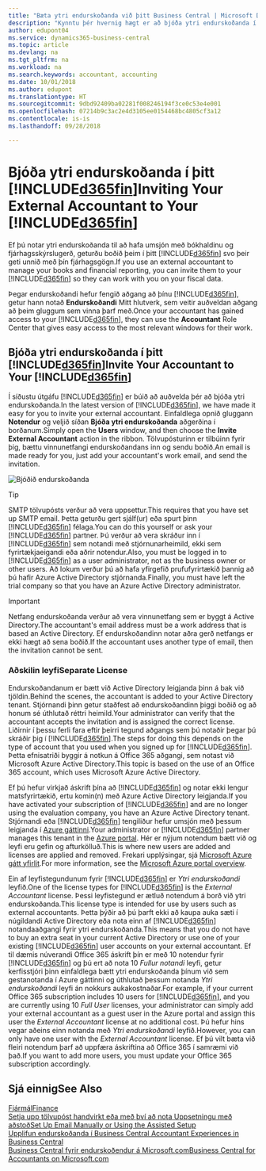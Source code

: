 ```yaml
---
title: "Bæta ytri endurskoðanda við þitt Business Central | Microsoft Docs"
description: "Kynntu þér hvernig hægt er að bjóða ytri endurskoðanda í þitt Business Central."
author: edupont04
ms.service: dynamics365-business-central
ms.topic: article
ms.devlang: na
ms.tgt_pltfrm: na
ms.workload: na
ms.search.keywords: accountant, accounting
ms.date: 10/01/2018
ms.author: edupont
ms.translationtype: HT
ms.sourcegitcommit: 9dbd92409ba02281f008246194f3ce0c53e4e001
ms.openlocfilehash: 07214b9c3ac2e4d3105ee0154468bc4805cf3a12
ms.contentlocale: is-is
ms.lasthandoff: 09/28/2018

---
```

# <a name="inviting-your-external-accountant-to-your-included365finincludesd365finmdmd"></a><span data-ttu-id="cfd1b-103">Bjóða ytri endurskoðanda í þitt [!INCLUDE[d365fin](includes/d365fin_md.md)]</span><span class="sxs-lookup"><span data-stu-id="cfd1b-103">Inviting Your External Accountant to Your [!INCLUDE[d365fin](includes/d365fin_md.md)]</span></span>
<span data-ttu-id="cfd1b-104">Ef þú notar ytri endurskoðanda til að hafa umsjón með bókhaldinu og fjárhagsskýrslugerð, geturðu boðið þeim í þitt [!INCLUDE[d365fin](includes/d365fin_md.md)] svo þeir geti unnið með þín fjárhagsgögn.</span><span class="sxs-lookup"><span data-stu-id="cfd1b-104">If you use an external accountant to manage your books and financial reporting, you can invite them to your [!INCLUDE[d365fin](includes/d365fin_md.md)] so they can work with you on your fiscal data.</span></span>

<span data-ttu-id="cfd1b-105">Þegar endurskoðandi hefur fengið aðgang að þínu [!INCLUDE[d365fin](includes/d365fin_md.md)], getur hann notað **Endurskoðandi** Mitt hlutverk, sem veitir auðveldan aðgang að þeim gluggum sem vinna þarf með.</span><span class="sxs-lookup"><span data-stu-id="cfd1b-105">Once your accountant has gained access to your [!INCLUDE[d365fin](includes/d365fin_md.md)], they can use the **Accountant** Role Center that gives easy access to the most relevant windows for their work.</span></span>  

## <a name="invite-your-accountant-to-your-included365finincludesd365finmdmd"></a><span data-ttu-id="cfd1b-106">Bjóða ytri endurskoðanda í þitt [!INCLUDE[d365fin](includes/d365fin_md.md)]</span><span class="sxs-lookup"><span data-stu-id="cfd1b-106">Invite Your Accountant to Your [!INCLUDE[d365fin](includes/d365fin_md.md)]</span></span>
<span data-ttu-id="cfd1b-107">Í síðustu útgáfu [!INCLUDE[d365fin](includes/d365fin_md.md)] er búið að auðvelda þér að bjóða ytri endurskoðanda.</span><span class="sxs-lookup"><span data-stu-id="cfd1b-107">In the latest version of [!INCLUDE[d365fin](includes/d365fin_md.md)], we have made it easy for you to invite your external accountant.</span></span> <span data-ttu-id="cfd1b-108">Einfaldlega opnið gluggann **Notendur** og veljið síðan **Bjóða ytri endurskoðanda** aðgerðina í borðanum.</span><span class="sxs-lookup"><span data-stu-id="cfd1b-108">Simply open the **Users** window, and then choose the **Invite External Accountant** action in the ribbon.</span></span> <span data-ttu-id="cfd1b-109">Tölvupósturinn er tilbúinn fyrir þig, bættu vinnunetfangi endurskoðandans inn og sendu boðið.</span><span class="sxs-lookup"><span data-stu-id="cfd1b-109">An email is made ready for you, just add your accountant's work email, and send the invitation.</span></span>  

![Bjóðið endurskoðanda](./media/finance-invite-accountant/invite-accountant.png)

> [!TIP]  
>  <span data-ttu-id="cfd1b-111">SMTP tölvupósts verður að vera uppsettur.</span><span class="sxs-lookup"><span data-stu-id="cfd1b-111">This requires that you have set up SMTP email.</span></span> <span data-ttu-id="cfd1b-112">Þetta geturðu gert sjálf(ur) eða spurt þinn [!INCLUDE[d365fin](includes/d365fin_md.md)] félaga.</span><span class="sxs-lookup"><span data-stu-id="cfd1b-112">You can do this yourself or ask your [!INCLUDE[d365fin](includes/d365fin_md.md)] partner.</span></span> <span data-ttu-id="cfd1b-113">Þú verður að vera skráður inn í [!INCLUDE[d365fin](includes/d365fin_md.md)] sem notandi með stjórnunarheimild, ekki sem fyrirtækjaeigandi eða aðrir notendur.</span><span class="sxs-lookup"><span data-stu-id="cfd1b-113">Also, you must be logged in to [!INCLUDE[d365fin](includes/d365fin_md.md)] as a user administrator, not as the business owner or other users.</span></span> <span data-ttu-id="cfd1b-114">Að lokum verður þú að hafa yfirgefið prufufyrirtækið þannig að þú hafir Azure Active Directory stjórnanda.</span><span class="sxs-lookup"><span data-stu-id="cfd1b-114">Finally, you must have left the trial company so that you have an Azure Active Directory administrator.</span></span>  

> [!IMPORTANT]  
>  <span data-ttu-id="cfd1b-115">Netfang endurskoðanda verður að vera vinnunetfang sem er byggt á Active Directory.</span><span class="sxs-lookup"><span data-stu-id="cfd1b-115">The accountant's email address must be a work address that is based an Active Directory.</span></span> <span data-ttu-id="cfd1b-116">Ef endurskoðandinn notar aðra gerð netfangs er ekki hægt að sena boðið.</span><span class="sxs-lookup"><span data-stu-id="cfd1b-116">If the accountant uses another type of email, then the invitation cannot be sent.</span></span>  

### <a name="separate-license"></a><span data-ttu-id="cfd1b-117">Aðskilin leyfi</span><span class="sxs-lookup"><span data-stu-id="cfd1b-117">Separate License</span></span>
<span data-ttu-id="cfd1b-118">Endurskoðandanum er bætt við Active Directory leigjanda þinn á bak við tjöldin.</span><span class="sxs-lookup"><span data-stu-id="cfd1b-118">Behind the scenes, the accountant is added to your Active Directory tenant.</span></span> <span data-ttu-id="cfd1b-119">Stjórnandi þinn getur staðfest að endurskoðandinn þiggi boðið og að honum sé úthlutað réttri heimild.</span><span class="sxs-lookup"><span data-stu-id="cfd1b-119">Your administrator can verify that the accountant accepts the invitation and is assigned the correct license.</span></span> <span data-ttu-id="cfd1b-120">Liðirnir í þessu ferli fara eftir þeirri tegund aðgangs sem þú notaðir þegar þú skráðir þig í [!INCLUDE[d365fin](includes/d365fin_md.md)].</span><span class="sxs-lookup"><span data-stu-id="cfd1b-120">The steps for doing this depends on the type of account that you used when you signed up for [!INCLUDE[d365fin](includes/d365fin_md.md)].</span></span> <span data-ttu-id="cfd1b-121">Þetta efnisatriði byggir á notkun á Office 365 aðgangi, sem notast við Microsoft Azure Active Directory.</span><span class="sxs-lookup"><span data-stu-id="cfd1b-121">This topic is based on the use of an Office 365 account, which uses Microsoft Azure Active Directory.</span></span>  

<span data-ttu-id="cfd1b-122">Ef þú hefur virkjað áskrift þína að [!INCLUDE[d365fin](includes/d365fin_md.md)] og notar ekki lengur matsfyrirtækið, ertu komin(n) með Azure Active Directory leigjanda.</span><span class="sxs-lookup"><span data-stu-id="cfd1b-122">If you have activated your subscription of [!INCLUDE[d365fin](includes/d365fin_md.md)] and are no longer using the evaluation company, you have an Azure Active Directory tenant.</span></span> <span data-ttu-id="cfd1b-123">Stjórnandi eða [!INCLUDE[d365fin](includes/d365fin_md.md)] tengiliður hefur umsjón með þessum leigjanda í [Azure gáttinni](https://portal.azure.com).</span><span class="sxs-lookup"><span data-stu-id="cfd1b-123">Your administrator or [!INCLUDE[d365fin](includes/d365fin_md.md)] partner manages this tenant in the [Azure portal](https://portal.azure.com).</span></span> <span data-ttu-id="cfd1b-124">Hér er nýjum notendum bætt við og leyfi eru gefin og afturkölluð.</span><span class="sxs-lookup"><span data-stu-id="cfd1b-124">This is where new users are added and licenses are applied and removed.</span></span> <span data-ttu-id="cfd1b-125">Frekari upplýsingar, sjá [Microsoft Azure gátt yfirlit](https://docs.microsoft.com/en-us/azure/azure-portal-overview).</span><span class="sxs-lookup"><span data-stu-id="cfd1b-125">For more information, see the [Microsoft Azure portal overview](https://docs.microsoft.com/en-us/azure/azure-portal-overview).</span></span>  

<span data-ttu-id="cfd1b-126">Ein af leyfistegundunum fyrir [!INCLUDE[d365fin](includes/d365fin_md.md)] er *Ytri endurskoðandi* leyfið.</span><span class="sxs-lookup"><span data-stu-id="cfd1b-126">One of the license types for [!INCLUDE[d365fin](includes/d365fin_md.md)] is the *External Accountant* license.</span></span> <span data-ttu-id="cfd1b-127">Þessi leyfistegund er ætluð notendum á borð við ytri endurskoðanda.</span><span class="sxs-lookup"><span data-stu-id="cfd1b-127">This license type is intended for use by users such as external accountants.</span></span> <span data-ttu-id="cfd1b-128">Þetta þýðir að þú þarft ekki að kaupa auka sæti í núgildandi Active Directory eða nota einn af [!INCLUDE[d365fin](includes/d365fin_md.md)] notandaaðgangi fyrir ytri endurskoðanda.</span><span class="sxs-lookup"><span data-stu-id="cfd1b-128">This means that you do not have to buy an extra seat in your current Active Directory or use one of your existing [!INCLUDE[d365fin](includes/d365fin_md.md)] user accounts on your external accountant.</span></span> <span data-ttu-id="cfd1b-129">Ef til dæmis núverandi Office 365 áskrift þín er með 10 notendur fyrir [!INCLUDE[d365fin](includes/d365fin_md.md)] og þú ert að nota 10 *Fullur notandi* leyfi, getur kerfisstjóri þinn einfaldlega bætt ytri endurskoðanda þínum við sem gestanotanda í Azure gáttinni og úthlutað þessum notanda *Ytri endurskoðandi* leyfi án nokkurs aukakostnaðar.</span><span class="sxs-lookup"><span data-stu-id="cfd1b-129">For example, if your current Office 365 subscription includes 10 users for [!INCLUDE[d365fin](includes/d365fin_md.md)], and you are currently using 10 *Full User* licenses, your administrator can simply add your external accountant as a guest user in the Azure portal and assign this user the *External Accountant* license at no additional cost.</span></span> <span data-ttu-id="cfd1b-130">Þú hefur hins vegar aðeins einn notanda með *Ytri endurskoðandi* leyfið.</span><span class="sxs-lookup"><span data-stu-id="cfd1b-130">However, you can only have one user with the *External Accountant* license.</span></span> <span data-ttu-id="cfd1b-131">Ef þú vilt bæta við fleiri notendum þarf að uppfæra áskriftina að Office 365 í samræmi við það.</span><span class="sxs-lookup"><span data-stu-id="cfd1b-131">If you want to add more users, you must update your Office 365 subscription accordingly.</span></span>  

## <a name="see-also"></a><span data-ttu-id="cfd1b-132">Sjá einnig</span><span class="sxs-lookup"><span data-stu-id="cfd1b-132">See Also</span></span>
[<span data-ttu-id="cfd1b-133">Fjármál</span><span class="sxs-lookup"><span data-stu-id="cfd1b-133">Finance</span></span>](finance.md)  
[<span data-ttu-id="cfd1b-134">Setja upp tölvupóst handvirkt eða með því að nota Uppsetningu með aðstoð</span><span class="sxs-lookup"><span data-stu-id="cfd1b-134">Set Up Email Manually or Using the Assisted Setup</span></span>](admin-how-setup-email.md)  
[<span data-ttu-id="cfd1b-135">Upplifun endurskoðanda í Business Central </span><span class="sxs-lookup"><span data-stu-id="cfd1b-135">Accountant Experiences in Business Central </span></span>](finance-accounting.md)  
[<span data-ttu-id="cfd1b-136">Business Central fyrir endurskoðendur á Microsoft.com</span><span class="sxs-lookup"><span data-stu-id="cfd1b-136">Business Central for Accountants on Microsoft.com</span></span>](https://www.microsoft.com/en-us/dynamics365/financial-insights-for-accountants)  

